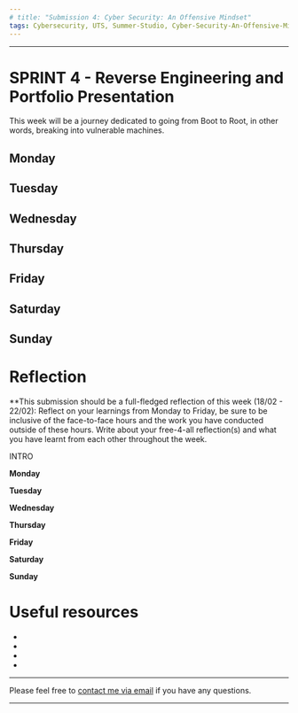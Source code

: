 ```yaml
---
# title: "Submission 4: Cyber Security: An Offensive Mindset"
tags: Cybersecurity, UTS, Summer-Studio, Cyber-Security-An-Offensive-Mindset, Sprint-4
---
```

___

# SPRINT 4 - Reverse Engineering and Portfolio Presentation
This week will be a journey dedicated to going from Boot to Root, in other words, breaking into vulnerable machines.

## Monday

## Tuesday

## Wednesday

## Thursday

## Friday

## Saturday

## Sunday




# Reflection
**This submission should be a full-fledged reflection of this week (18/02 - 22/02):
Reflect on your learnings from Monday to Friday, be sure to be inclusive of the face-to-face hours and the work you have conducted outside of these hours.
Write about your free-4-all reflection(s) and what you have learnt from each other throughout the week.


INTRO

**Monday**

**Tuesday**

**Wednesday**

**Thursday**

**Friday**

**Saturday**

**Sunday** 


# Useful resources
  - 
  - 
  - 
  - 




---
Please feel free to [contact me via email](mailto:mitchell.l.tuck@student.uts.edu.au) if you have any questions.

<!--more-->

---

